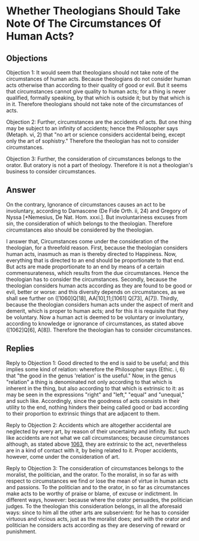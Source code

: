 # Whether Theologians Should Take Note Of The Circumstances Of Human Acts?

## Objections

Objection 1: It would seem that theologians should not take note of the circumstances of human acts. Because theologians do not consider human acts otherwise than according to their quality of good or evil. But it seems that circumstances cannot give quality to human acts; for a thing is never qualified, formally speaking, by that which is outside it; but by that which is in it. Therefore theologians should not take note of the circumstances of acts.

Objection 2: Further, circumstances are the accidents of acts. But one thing may be subject to an infinity of accidents; hence the Philosopher says (Metaph. vi, 2) that "no art or science considers accidental being, except only the art of sophistry." Therefore the theologian has not to consider circumstances.

Objection 3: Further, the consideration of circumstances belongs to the orator. But oratory is not a part of theology. Therefore it is not a theologian's business to consider circumstances.

## Answer

On the contrary, Ignorance of circumstances causes an act to be involuntary, according to Damascene (De Fide Orth. ii, 24) and Gregory of Nyssa [*Nemesius, De Nat. Hom. xxxi.]. But involuntariness excuses from sin, the consideration of which belongs to the theologian. Therefore circumstances also should be considered by the theologian.

I answer that, Circumstances come under the consideration of the theologian, for a threefold reason. First, because the theologian considers human acts, inasmuch as man is thereby directed to Happiness. Now, everything that is directed to an end should be proportionate to that end. But acts are made proportionate to an end by means of a certain commensurateness, which results from the due circumstances. Hence the theologian has to consider the circumstances. Secondly, because the theologian considers human acts according as they are found to be good or evil, better or worse: and this diversity depends on circumstances, as we shall see further on ([1060]Q[18], AA[10],11;[1061] Q[73], A[7]). Thirdly, because the theologian considers human acts under the aspect of merit and demerit, which is proper to human acts; and for this it is requisite that they be voluntary. Now a human act is deemed to be voluntary or involuntary, according to knowledge or ignorance of circumstances, as stated above ([1062]Q[6], A[8]). Therefore the theologian has to consider circumstances.

## Replies

Reply to Objection 1: Good directed to the end is said to be useful; and this implies some kind of relation: wherefore the Philosopher says (Ethic. i, 6) that "the good in the genus 'relation' is the useful." Now, in the genus "relation" a thing is denominated not only according to that which is inherent in the thing, but also according to that which is extrinsic to it: as may be seen in the expressions "right" and "left," "equal" and "unequal," and such like. Accordingly, since the goodness of acts consists in their utility to the end, nothing hinders their being called good or bad according to their proportion to extrinsic things that are adjacent to them.

Reply to Objection 2: Accidents which are altogether accidental are neglected by every art, by reason of their uncertainty and infinity. But such like accidents are not what we call circumstances; because circumstances although, as stated above [1063](A[1]), they are extrinsic to the act, nevertheless are in a kind of contact with it, by being related to it. Proper accidents, however, come under the consideration of art.

Reply to Objection 3: The consideration of circumstances belongs to the moralist, the politician, and the orator. To the moralist, in so far as with respect to circumstances we find or lose the mean of virtue in human acts and passions. To the politician and to the orator, in so far as circumstances make acts to be worthy of praise or blame, of excuse or indictment. In different ways, however: because where the orator persuades, the politician judges. To the theologian this consideration belongs, in all the aforesaid ways: since to him all the other arts are subservient: for he has to consider virtuous and vicious acts, just as the moralist does; and with the orator and politician he considers acts according as they are deserving of reward or punishment.